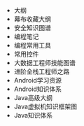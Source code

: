 - 大纲
- 幕布收藏大纲
- 安全知识图谱
- 编程笔记
- 编程常用工具
- 常用控件
- 大数据工程师技能图谱
- 进阶全栈工程师之路
- Android学习资源
- Android知识体系
- Java高级大纲
- Java虚拟机知识框架图
- Java知识体系